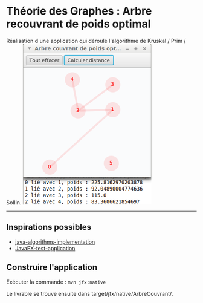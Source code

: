 # Théorie des Graphes : Arbre recouvrant de poids optimal

Réalisation d'une application qui déroule l'algorithme de Kruskal / Prim / Sollin.
![Capture](https://raw.githubusercontent.com/joedu12/ArbreCouvrant/master/Capture.png)

----
## Inspirations possibles
* [java-algorithms-implementation](https://github.com/phishman3579/java-algorithms-implementation/blob/master/src/com/jwetherell/algorithms/graph/Kruskal.java)
* [JavaFX-test-application](https://github.com/SoEgd/JavaFX-test-application)

## Construire l'application
Exécuter la commande : `mvn jfx:native`

Le livrable se trouve ensuite dans target/jfx/native/ArbreCouvrant/.
